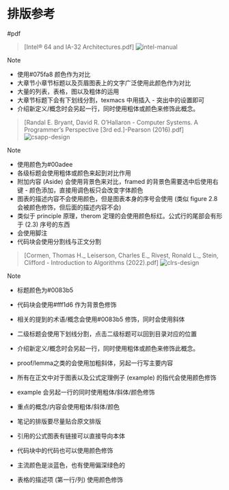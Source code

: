 # 排版参考
#pdf

>  [Intel® 64 and IA-32 Architectures.pdf]
![intel-manual](../../files/images/zk/intel-manual.png)

> [!NOTE]
> - 使用#075fa8 颜色作为对比
> - 大章节小章节标题以及页眉图表上的文字广泛使用此颜色作为对比
> - 大量的列表，表格，图以及粗体的运用
> - 大章节标题下会有下划线分割，texmacs 中用插入 - 突出中的设置即可
> - 介绍新定义/概念时会另起一行，同时使用粗体或颜色来修饰此概念。
> 

> [Randal E. Bryant, David R. O’Hallaron - Computer Systems. A Programmer’s Perspective [3rd ed.]-Pearson (2016).pdf]
![csapp-design](../../files/images/zk/csapp-design.png)

> [!NOTE]
> - 使用颜色为#00adee
> - 各级标题会使用粗体或颜色来起到对比作用
> - 附加内容 (Aside) 会使用背景色来对比，framed 的背景色需要选中后使用右键 - 颜色添加，直接用调色板只会改变字体颜色
> - 图表的描述内容不会使用颜色，但是图表本身的序号会使用 (类似 figure 2.8 会被颜色修饰，但后面的描述内容不会)
> - 类似于 principle 原理，therom 定理的会使用颜色标红。公式行的尾部会有形于 (2.3) 序号的东西
> - 会使用脚注
> - 代码块会使用分割线与正文分割

> [Cormen, Thomas H._ Leiserson, Charles E._ Rivest, Ronald L._ Stein, Clifford - Introduction to Algorithms (2022).pdf]
![clrs-design](../../files/images/zk/clrs-design.png)

> [!NOTE]
> - 标题颜色为#0083b5
> - 代码块会使用#fff1d6 作为背景色修饰
> - 相关的提到的术语/概念会使用#0083b5 修饰，同时会使用斜体
> - 二级标题会使用下划线分割，点击二级标题可以回到目录对应的位置
> - 介绍新定义/概念时会另起一行，同时使用粗体或颜色来修饰此概念。
> - proof/lemma之类的会使用加粗斜体，另起一行写主要内容
> 
> - 所有在正文中对于图表以及公式定理例子 (example) 的指代会使用颜色修饰
> - example 会另起一行的同时使用粗体/斜体/颜色修饰
> - 重点的概念/内容会使用粗体/斜体/颜色
> - 笔记的排版要尽量贴合原文排版
> - 引用的公式图表有链接可以直接导向本体
> - 代码块中的代码也可以使用颜色修饰
> - 主流颜色是淡蓝色，也有使用偏深绿色的
> - 表格的描述项 (第一行/列) 使用颜色修饰